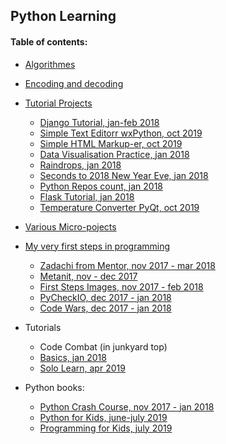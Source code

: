 ## Python Learning

#### Table of contents:
+ [Algorithmes](pyalgos/)
+ [Encoding and decoding](pyencode/)

+ [Tutorial Projects](pyprogs/)
    - [Django Tutorial, jan-feb 2018](pyprogs/django_tutorial/)
    - [Simple Text Editorr wxPython, oct 2019](pyprogs/simple_text_editor/)
    - [Simple HTML Markup-er, oct 2019](pyprogs/instant_markup/)
    - [Data Visualisation Practice, jan 2018](pyprogs/data_visualisation/)
    - [Raindrops, jan 2018](pyprogs/raindrops/)
    - [Seconds to 2018 New Year Eve, jan 2018](pyprogs/new_year/)
    - [Python Repos count, jan 2018](pyprogs/api/)
    - [Flask Tutorial, jan 2018](pyprogs/flask_tutorial/)
    - [Temperature Converter PyQt, oct 2019](pyprogs/temp_converter/)

+ [Various Micro-pojects](exercises/various/)

+ [My very first steps in programming](first_steps/)
    - [Zadachi from Mentor, nov 2017 - mar 2018](first_steps/zadachi/)
    - [Metanit, nov - dec 2017](first_steps/metanit/)
    - [First Steps Images, nov 2017 - feb 2018](first_steps/img/)
    - [PyCheckIO, dec 2017 - jan 2018](exercises/checkio/)
    - [Code Wars, dec 2017 - jan 2018](exercises/codewars/)

+ Tutorials
    - Code Combat (in junkyard top)
    - [Basics, jan 2018](first_steps/basics/)
    - [Solo Learn, apr 2019](exercises/solo_learn/)

+ Python books:
    - [Python Crash Course, nov 2017 - jan 2018](first_steps/pcc/)
    - [Python for Kids, june-july 2019](pybooks/python4kids/)
    - [Programming for Kids, july 2019](pybooks/programmingForKids/)

